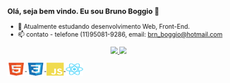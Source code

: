### Olá, seja bem vindo. Eu sou Bruno Boggio 👋

- 🌱 Atualmente estudando desenvolvimento Web, Front-End.
- 📫 contato - telefone (11)95081-9286, email: brn_boggio@hotmail.com

<div align="center">
  <a href="https://github.com/bruno-boggio">
  <img height="180em" src="https://github-readme-stats.vercel.app/api?username=bruno-boggio&show_icons=true&theme=dracula&include_all_commits=true&count_private=true"/>
  <img height="180em" src="https://github-readme-stats.vercel.app/api/top-langs/?username=bruno-boggio&layout=compact&langs_count=7&theme=dracula"/>
</div>

  <div style="display: inline_block"><br>
   <img align="center" alt="Rafa-HTML" height="30" width="40" src="https://raw.githubusercontent.com/devicons/devicon/master/icons/html5/html5-original.svg">
  <img align="center" alt="Rafa-CSS" height="30" width="40" src="https://raw.githubusercontent.com/devicons/devicon/master/icons/css3/css3-original.svg">
  <img align="center" alt="Rafa-Js" height="30" width="40" src="https://raw.githubusercontent.com/devicons/devicon/master/icons/javascript/javascript-plain.svg">
  <img align="center" alt="Rafa-React" height="30" width="40" src="https://raw.githubusercontent.com/devicons/devicon/master/icons/react/react-original.svg">
    
</div>
  
  ##
